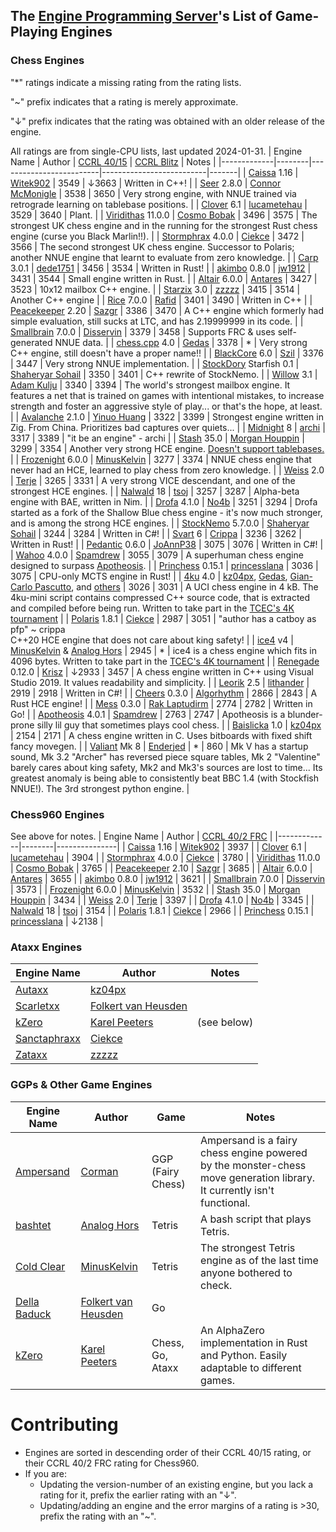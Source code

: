 ## The [Engine Programming Server][discord-invite]'s List of Game-Playing Engines
### Chess Engines

"*" ratings indicate a missing rating from the rating lists.

"~" prefix indicates that a rating is merely approximate.

"↓" prefix indicates that the rating was obtained with an older release of the engine.

All ratings are from single-CPU lists, last updated 2024-01-31.
| Engine Name | Author | [CCRL 40/15][ccrl-4015] | [CCRL Blitz][ccrl-blitz] | Notes |
|-------------|--------|-------------------------|--------------------------|-------|
| [Caissa](https://github.com/Witek902/Caissa) 1.16 | [Witek902](https://github.com/Witek902) | 3549 | ↓3663 | Written in C++! |
| [Seer](https://github.com/connormcmonigle/seer-nnue) 2.8.0 | [Connor McMonigle](https://github.com/connormcmonigle) | 3538 | 3650 | Very strong engine, with NNUE trained via retrograde learning on tablebase positions. |
| [Clover](https://github.com/lucametehau/CloverEngine) 6.1 | [lucametehau](https://github.com/lucametehau) | 3529 | 3640 | Plant. |
| [Viridithas](https://github.com/cosmobobak/viridithas) 11.0.0 | [Cosmo Bobak](https://github.com/cosmobobak) | 3496 | 3575 | The strongest UK chess engine and in the running for the strongest Rust chess engine (curse you Black Marlin!!). |
| [Stormphrax](https://github.com/Ciekce/Stormphrax) 4.0.0 | [Ciekce](https://github.com/Ciekce) | 3472 | 3566 | The second strongest UK chess engine. Successor to Polaris; another NNUE engine that learnt to evaluate from zero knowledge. |
| [Carp](https://github.com/dede1751/carp) 3.0.1 | [dede1751](https://github.com/dede1751) | 3456 | 3534 | Written in Rust! |
| [akimbo](https://github.com/jw1912/akimbo) 0.8.0 | [jw1912](https://github.com/jw1912) | 3431 | 3544 | Small engine written in Rust. |
| [Altair](https://github.com/Alex2262/AltairChessEngine) 6.0.0 | [Antares](https://github.com/Alex2262) | 3427 | 3523 | 10x12 mailbox C++ engine. |
| [Starzix](https://github.com/zzzzz151/z5) 3.0 | [zzzzz](https://github.com/zzzzz151) | 3415 | 3514 | Another C++ engine |
| [Rice](https://github.com/rafid-dev/rice) 7.0.0 | [Rafid](https://github.com/rafid-dev) | 3401 | 3490 | Written in C++ |
| [Peacekeeper](https://github.com/Sazgr/peacekeeper) 2.20 | [Sazgr](https://github.com/Sazgr) | 3386 | 3470 | A C++ engine which formerly had simple evaluation, still sucks at LTC, and has 2.19999999 in its code. |
| [Smallbrain](https://github.com/Disservin/Smallbrain) 7.0.0 | [Disservin](https://github.com/Disservin) | 3379 | 3458 | Supports FRC & uses self-generated NNUE data. |
| [chess.cpp](https://github.com/GediminasMasaitis/chess-dot-cpp) 4.0 | [Gedas](https://github.com/GediminasMasaitis) | 3378 | * | Very strong C++ engine, still doesn't have a proper name!! |
| [BlackCore](https://github.com/SzilBalazs/BlackCore) 6.0 | [Szil](https://github.com/SzilBalazs) | 3376 | 3447 | Very strong NNUE implementation. |
| [StockDory](https://github.com/TheBlackPlague/StockDory) Starfish 0.1 | [Shaheryar Sohail](https://github.com/TheBlackPlague) | 3350 | 3401 | C++ rewrite of StockNemo. |
| [Willow](https://github.com/Adam-Kulju/Willow) 3.1 | [Adam Kulju](https://github.com/Adam-Kulju) | 3340 | 3394 | The world's strongest mailbox engine. It features a net that is trained on games with intentional mistakes, to increase strength and foster an aggressive style of play... or that's the hope, at least. |
| [Avalanche](https://github.com/SnowballSH/Avalanche) 2.1.0 | [Yinuo Huang](https://github.com/SnowballSH) | 3322 | 3399 | Strongest engine written in Zig. From China. Prioritizes bad captures over quiets... |
| [Midnight](https://github.com/archishou/MidnightChessEngine) 8 | [archi](https://github.com/archishou) | 3317 | 3389 | "it be an engine" - archi |
| [Stash](https://gitlab.com/mhouppin/stash-bot) 35.0 | [Morgan Houppin](https://gitlab.com/mhouppin) | 3299 | 3354 | Another very strong HCE engine. [Doesn't support tablebases.](http://talkchess.com/forum3/viewtopic.php?f=2&t=76927#p888045) |
| [Frozenight](https://github.com/MinusKelvin/frozenight) 6.0.0 | [MinusKelvin](https://github.com/MinusKelvin) | 3277 | 3374 | NNUE chess engine that never had an HCE, learned to play chess from zero knowledge. |
| [Weiss](https://github.com/TerjeKir/weiss) 2.0 | [Terje](https://github.com/TerjeKir) | 3265 | 3331 | A very strong VICE descendant, and one of the strongest HCE engines. |
| [Nalwald](https://gitlab.com/tsoj/Nalwald) 18 | [tsoj](https://gitlab.com/tsoj) | 3257 | 3287 | Alpha-beta engine with BAE, written in Nim. |
| [Drofa](https://github.com/justNo4b/Drofa) 4.1.0 | [No4b](https://github.com/justNo4b) | 3251 | 3294 | Drofa started as a fork of the Shallow Blue chess engine - it's now much stronger, and is among the strong HCE engines. |
| [StockNemo](https://github.com/TheBlackPlague/StockNemo) 5.7.0.0 | [Shaheryar Sohail](https://github.com/TheBlackPlague) | 3244 | 3284 | Written in C#! |
| [Svart](https://github.com/crippa1337/svart) 6 | [Crippa](https://github.com/crippa1337) | 3236 | 3262 | Written in Rust! |
| [Pedantic](https://github.com/JoAnnP38/Pedantic) 0.6.0 | [JoAnnP38](https://github.com/JoAnnP38) | 3075 | 3076 | Written in C#! |
| [Wahoo](https://github.com/spamdrew128/Wahoo) 4.0.0 | [Spamdrew](https://github.com/spamdrew128) | 3055 | 3079 | A superhuman chess engine designed to surpass [Apotheosis](https://github.com/spamdrew128/Apotheosis). |
| [Princhess](https://github.com/princesslana/princhess) 0.15.1 | [princesslana](https://github.com/princesslana) | 3036 | 3075 | CPU-only MCTS engine in Rust! |
| [4ku](https://github.com/kz04px/4ku) 4.0 | [kz04px](https://github.com/kz04px), [Gedas](https://github.com/GediminasMasaitis), [Gian-Carlo Pascutto](https://github.com/gcp), and [others](https://github.com/kz04px/4ku/graphs/contributors) | 3026 | 3031 | A UCI chess engine in 4 kB. The 4ku-mini script contains compressed C++ source code, that is extracted and compiled before being run. Written to take part in the [TCEC's 4K tournament](https://wiki.chessdom.org/TCEC_4k_Rules) |
| [Polaris](https://github.com/Ciekce/Polaris) 1.8.1 | [Ciekce](https://github.com/Ciekce) | 2987 | 3051 | "author has a catboy as pfp" ~ crippa<br />C++20 HCE engine that does not care about king safety! |
| [ice4](https://github.com/MinusKelvin/ice4) v4 | [MinusKelvin](https://github.com/MinusKelvin) & [Analog Hors](https://github.com/analog-hors) | 2945 | * | ice4 is a chess engine which fits in 4096 bytes. Written to take part in the [TCEC's 4K tournament](https://wiki.chessdom.org/TCEC_4k_Rules) |
| [Renegade](https://github.com/pkrisz99/Renegade) 0.12.0 | [Krisz](https://github.com/pkrisz99) | ↓2933 | 3457 | A chess engine written in C++ using Visual Studio 2019. It values readability and simplicity. |
| [Leorik](https://github.com/lithander/Leorik) 2.5 | [lithander](https://github.com/lithander) | 2919 | 2918 | Written in C#! |
| [Cheers](https://github.com/Algorhythm-sxv/Cheers) 0.3.0 | [Algorhythm](https://github.com/Algorhythm-sxv) | 2866 | 2843 | A Rust HCE engine! |
| [Mess](https://github.com/raklaptudirm/mess) 0.3.0 | [Rak Laptudirm](https://github.com/raklaptudirm) | 2774 | 2782 | Written in Go! |
| [Apotheosis](https://github.com/spamdrew128/Apotheosis) 4.0.1 | [Spamdrew](https://github.com/spamdrew128) | 2763 | 2747 | Apotheosis is a blunder-prone silly lil guy that sometimes plays cool chess. |
| [Baislicka](https://github.com/kz04px/Baislicka) 1.0 | [kz04px](https://github.com/kz04px) | 2154 | 2171 | A chess engine written in C. Uses bitboards with fixed shift fancy movegen. |
| [Valiant](https://www.dropbox.com/sh/tfiwhx900g4ni42/AABEm29llAn1MaG8D6yW8ZO7a?dl=0) Mk 8 | [Enderjed](https://www.youtube.com/channel/UC1lxAkP5jGVBUIWdz3WIhSg) | * | 860 | Mk V has a startup sound, Mk 3.2 "Archer" has reversed piece square tables, Mk 2 "Valentine" barely cares about king safety, Mk2 and Mk3's sources are lost to time... Its greatest anomaly is being able to consistently beat BBC 1.4 (with Stockfish NNUE!). The 3rd strongest python engine. |

### Chess960 Engines
See above for notes.
| Engine Name | Author | [CCRL 40/2 FRC][ccrl-frc] |
|-------------|--------|---------------|
| [Caissa](https://github.com/Witek902/Caissa) 1.16 | [Witek902](https://github.com/Witek902) | 3937 |
| [Clover](https://github.com/lucametehau/CloverEngine) 6.1 | [lucametehau](https://github.com/lucametehau) | 3904 |
| [Stormphrax](https://github.com/Ciekce/Stormphrax) 4.0.0 | [Ciekce](https://github.com/Ciekce) | 3780 |
| [Viridithas](https://github.com/cosmobobak/viridithas) 11.0.0 | [Cosmo Bobak](https://github.com/cosmobobak) | 3765 |
| [Peacekeeper](https://github.com/Sazgr/peacekeeper) 2.10 | [Sazgr](https://github.com/Sazgr) | 3685 |
| [Altair](https://github.com/Alex2262/AltairChessEngine) 6.0.0 | [Antares](https://github.com/Alex2262) | 3655 |
| [akimbo](https://github.com/jw1912/akimbo) 0.8.0 | [jw1912](https://github.com/jw1912) | 3621 |
| [Smallbrain](https://github.com/Disservin/Smallbrain) 7.0.0 | [Disservin](https://github.com/Disservin) | 3573 |
| [Frozenight](https://github.com/MinusKelvin/frozenight) 6.0.0 | [MinusKelvin](https://github.com/MinusKelvin) | 3532 |
| [Stash](https://gitlab.com/mhouppin/stash-bot) 35.0 | [Morgan Houppin](https://gitlab.com/mhouppin) | 3434 |
| [Weiss](https://github.com/TerjeKir/weiss) 2.0 | [Terje](https://github.com/TerjeKir) | 3397 |
| [Drofa](https://github.com/justNo4b/Drofa) 4.1.0 | [No4b](https://github.com/justNo4b) | 3345 |
| [Nalwald](https://gitlab.com/tsoj/Nalwald) 18 | [tsoj](https://gitlab.com/tsoj/Nalwald) | 3154 |
| [Polaris](https://github.com/Ciekce/Polaris) 1.8.1 | [Ciekce](https://github.com/Ciekce) | 2966 |
| [Princhess](https://github.com/princesslana/princhess) 0.15.1 | [princesslana](https://github.com/princesslana) | ↓2138 |

### Ataxx Engines
| Engine Name | Author | Notes |
|-------------|--------|-----------|
| [Autaxx](https://github.com/kz04px/autaxx) | [kz04px](https://github.com/kz04px) | |
| [Scarletxx](https://github.com/folkertvanheusden/Scarletxx) | [Folkert van Heusden](https://vanheusden.com/) | |
| [kZero](https://github.com/KarelPeeters/kZero) | [Karel Peeters](https://github.com/KarelPeeters) | (see below) |
| [Sanctaphraxx](https://github.com/Ciekce/sanctaphraxx) | [Ciekce](https://github.com/Ciekce) | |
| [Zataxx](https://github.com/zzzzz151/Zataxx) | [zzzzz](https://github.com/zzzzz151) |  |

### GGPs & Other Game Engines
| Engine Name | Author | Game | Notes |
|-------------|--------|------|----------|
| [Ampersand](https://github.com/chesstastic-org/Ampersand) | [Corman](https://github.com/Cormanz/) | GGP (Fairy Chess) | Ampersand is a fairy chess engine powered by the monster-chess move generation library. It currently isn't functional. |
| [bashtet](https://github.com/analog-hors/bashtet) | [Analog Hors](https://github.com/analog-hors) | Tetris | A bash script that plays Tetris. |
| [Cold Clear](https://github.com/MinusKelvin/cold-clear) | [MinusKelvin](https://github.com/MinusKelvin) | Tetris | The strongest Tetris engine as of the last time anyone bothered to check. |
| [Della Baduck](https://github.com/folkertvanheusden/dellabaduck) | [Folkert van Heusden](https://vanheusden.com/) | Go | |
| [kZero](https://github.com/KarelPeeters/kZero) | [Karel Peeters](https://github.com/KarelPeeters) | Chess, Go, Ataxx | An AlphaZero implementation in Rust and Python. Easily adaptable to different games. |

# Contributing
* Engines are sorted in descending order of their CCRL 40/15 rating, or their CCRL 40/2 FRC rating for Chess960.
* If you are:
    * Updating the version-number of an existing engine, but you lack a rating for it, prefix the earlier rating with an "↓".
    * Updating/adding an engine and the error margins of a rating is >30, prefix the rating with an "~".

[discord-invite]:https://discord.com/invite/F6W6mMsTGN
[ccrl-blitz]:https://www.computerchess.org.uk/ccrl/404/cgi/compare_engines.cgi?class=Single-CPU+engines&only_best_in_class=on&num_best_in_class=1&print=Rating+list
[ccrl-4015]:https://www.computerchess.org.uk/ccrl/4040/cgi/compare_engines.cgi?class=Single-CPU+engines&only_best_in_class=on&num_best_in_class=1&print=Rating+list
[ccrl-frc]:https://www.computerchess.org.uk/ccrl/404FRC/cgi/compare_engines.cgi?class=Single-CPU+engines&only_best_in_class=on&num_best_in_class=1&print=Rating+list
